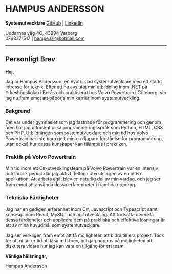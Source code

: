 # HAMPUS ANDERSSON

**Systemutvecklare**
[GitHub](https://github.com/HampusAndersson01) | [LinkedIn](https://www.linkedin.com/in/hampus-a-0957b9140)

Uddarnas väg 4C, 43294 Varberg  
0763371517 | hampe.01@hotmail.com

---

## Personligt Brev

**Hej,**

Jag är Hampus Andersson, en nyutbildad systemutvecklare med ett starkt intresse för teknik. Efter att ha avslutat min utbildning inom .NET på Yrkeshögskolan i Borås och praktiserat hos Volvo Powertrain i Göteborg, ser jag nu fram emot att påbörja min karriär inom systemutveckling.

### Bakgrund

Det var under gymnasiet som jag fastnade för programmering och genom åren har jag utforskat olika programmeringsspråk som Python, HTML, CSS och PHP. Utbildningen som systemutvecklare och min tid hos Volvo Powertrain har inte bara gett mig en djupare förståelse för programmering, utan också hur dessa kunskaper kan tillämpas i praktiken.

### Praktik på Volvo Powertrain

Min tid inom ett C#-utvecklingsteam på Volvo Powertrain var en intensiv och lärorik period där jag aktivt deltog i utvecklingen av en intern applikation. Att arbeta agilt blev en naturlig del av min vardag, och jag ser fram emot att använda dessa erfarenheter i framtida uppdrag.

### Tekniska Färdigheter

Jag har en gedigen erfarenhet inom C#, Javascript och Typescript samt kunskap inom React, MySQL och agil utveckling. Att fortsätta utveckla dessa färdigheter och applicera dem på praktiska och effektiva lösningar är ett av mina huvudmål som systemutvecklare.

Jag ser verkligen fram emot att få möjligheten att bidra till era projekt. Tack för att ni tar er tid att läsa mitt brev, och jag hoppas på möjligheten att diskutera vidare hur jag kan vara en tillgång för ert team.

**Vänliga hälsningar,**

Hampus Andersson
